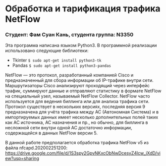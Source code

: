 # Обработка и тарификация трафика NetFlow
### Студент: Фам Суан Кань, студента группа: N3350

Эта программа написана языком Python3.
В программной реализации использовано следующие библиотеки:
- Tkinter
`$ sudo apt-get install python3-tk`
- Pandas
`$ sudo apt-get install python3-pandas`

NetFlow — это протокол, разработанный компанией Cisco и предназначенный для сбора информации об IP-трафике внутри сети. Маршрутизаторы Cisco анализируют проходящий через интерфейс трафик, суммируют данные и отправляют статистику в формате NetFlow на специальный узел, называемый NetFlow Сollector. NetFlow часто используется для ведения биллинга или для анализа трафика сети. Протокол существует в нескольких версиях, последняя версия 9 предназначена для учёта трафика между АС (Автономная Система) и в импортируемых данных имеет несколько дополнительных полей таких как АС источника, АС назначения и пр., но обычно, для биллинга в несложной сети внутри одной АС достаточно информации, содержащейся в данных NetFlow версии 5.

В данной работе предполагается обработка трафика NetFlow v5 из файла nfcapd.202002251200:
https://drive.google.com/file/d/1S3spy2GpvNKxcObNwDcesyZ4lcw_iXdD/view?usp=sharing
